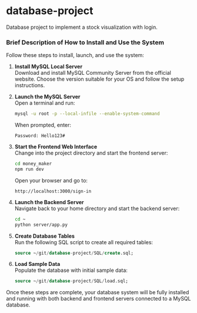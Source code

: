 # database-project

Database project to implement a stock visualization with login.

### Brief Description of How to Install and Use the System

Follow these steps to install, launch, and use the system:

1. **Install MySQL Local Server**  
   Download and install MySQL Community Server from the official website. Choose the version suitable for your OS and follow the setup instructions.

2. **Launch the MySQL Server**  
   Open a terminal and run:
   ```bash
   mysql -u root -p --local-infile --enable-system-command
   ```
   When prompted, enter:
   ```
   Password: Hello123#
   ```

3. **Start the Frontend Web Interface**  
   Change into the project directory and start the frontend server:
   ```bash
   cd money_maker
   npm run dev
   ```
   Open your browser and go to:
   ```
   http://localhost:3000/sign-in
   ```

4. **Launch the Backend Server**  
   Navigate back to your home directory and start the backend server:
   ```bash
   cd ~
   python server/app.py
   ```

5. **Create Database Tables**  
   Run the following SQL script to create all required tables:
   ```sql
   source ~/git/database-project/SQL/create.sql;
   ```

6. **Load Sample Data**  
   Populate the database with initial sample data:
   ```sql
   source ~/git/database-project/SQL/load.sql;
   ```

Once these steps are complete, your database system will be fully installed and running with both backend and frontend servers connected to a MySQL database.
